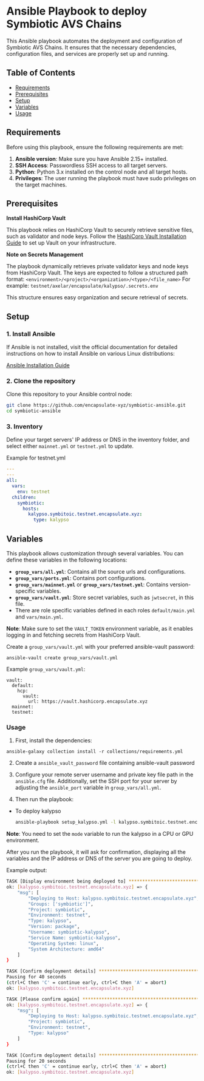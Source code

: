 # Ansible Playbook to deploy Symbiotic AVS Chains

This Ansible playbook automates the deployment and configuration of Symbiotic AVS Chains. It ensures that the necessary dependencies, configuration files, and services are properly set up and running.

## Table of Contents

- [Requirements](#requirements)
- [Prerequisites](#prerequisites)
- [Setup](#setup)
- [Variables](#variables)
- [Usage](#usage)

## Requirements

Before using this playbook, ensure the following requirements are met:

1. **Ansible version**: Make sure you have Ansible 2.15+ installed.
2. **SSH Access**: Passwordless SSH access to all target servers.
3. **Python**: Python 3.x installed on the control node and all target hosts.
4. **Privileges**: The user running the playbook must have sudo privileges on the target machines.

## Prerequisites

**Install HashiCorp Vault**

This playbook relies on HashiCorp Vault to securely retrieve sensitive files, such as validator and node keys. Follow the [HashiCorp Vault Installation Guide](https://developer.hashicorp.com/vault/tutorials/getting-started/getting-started-install) to set up Vault on your infrastructure.

**Note on Secrets Management**

The playbook dynamically retrieves private validator keys and node keys from HashiCorp Vault. The keys are expected to follow a structured path format:
`<environment>/<project>/<organization>/<type>/<file_name>`
For example:
`testnet/axelar/encapsulate/kalypso/.secrets.env`

This structure ensures easy organization and secure retrieval of secrets.

## Setup

### 1. Install Ansible

If Ansible is not installed, visit the official documentation for detailed instructions on how to install Ansible on various Linux distributions:

[Ansible Installation Guide](https://docs.ansible.com/ansible/latest/installation_guide/installation_distros.html)


### 2. Clone the repository

Clone this repository to your Ansible control node:

```bash
git clone https://github.com/encapsulate-xyz/symbiotic-ansible.git
cd symbiotic-ansible
```

### 3. Inventory

Define your target servers' IP address or DNS in the inventory folder, and select either `mainnet.yml` or `testnet.yml` to update.

Example for testnet.yml

```yaml
---
---
all:
  vars:
    env: testnet
  children:
    symbiotic:
      hosts:
        kalypso.symbitoic.testnet.encapsulate.xyz:
          type: kalypso

```

## Variables

This playbook allows customization through several variables. You can define these variables in the following locations:

- **`group_vars/all.yml`**: Contains all the source urls and configurations.
- **`group_vars/ports.yml`**: Contains port configurations.
- **`group_vars/mainnet.yml`** or **`group_vars/testnet.yml`**: Contains version-specific variables.
- **`group_vars/vault.yml`**: Store secret variables, such as `jwtsecret`, in this file.
- There are role specific variables defined in each roles `default/main.yml` and `vars/main.yml`.

**Note**: Make sure to set the `VAULT_TOKEN` environment variable, as it enables logging in and fetching secrets from HashiCorp Vault.

Create a `group_vars/vault.yml` with your preferred ansible-vault password:

```
ansible-vault create group_vars/vault.yml
```

Example `group_vars/vault.yml`:
```
vault:
  default:
    hcp:
      vault:
        url: https://vault.hashicorp.encapsulate.xyz
  mainnet:
  testnet:
```

### Usage

1. First, install the dependencies:

  ```
  ansible-galaxy collection install -r collections/requirements.yml
  ```

2. Create a `ansible_vault_password` file containing ansible-vault password

3. Configure your remote server username and private key file path in the `ansible.cfg` file. Additionally, set the SSH port for your server by adjusting the `ansible_port` variable in `group_vars/all.yml`.

4. Then run the playbook:

- To deploy kalypso
  ```bash
  ansible-playbook setup_kalypso.yml -l kalypso.symbitoic.testnet.encapsulate.xyz -e "mode=cpu"
  ```

**Note**: You need to set the `mode` variable to run the kalypso in a CPU or GPU environment.

After you run the playbook, it will ask for confirmation, displaying all the variables and the IP address or DNS of the server you are going to deploy.

Example output:

```bash
TASK [Display environment being deployed to] ***************************************************************************************************
ok: [kalypso.symbitoic.testnet.encapsulate.xyz] => {
    "msg": [
        "Deploying to Host: kalypso.symbitoic.testnet.encapsulate.xyz",
        "Groups: ['symbiotic']",
        "Project: symbiotic",
        "Environment: testnet",
        "Type: kalypso",
        "Version: package",
        "Username: symbiotic-kalypso",
        "Service Name: symbiotic-kalypso",
        "Operating System: linux",
        "System Architecture: amd64"
    ]
}

TASK [Confirm deployment details] ********************************************************************************************************************
Pausing for 40 seconds
(ctrl+C then 'C' = continue early, ctrl+C then 'A' = abort)
ok: [kalypso.symbitoic.testnet.encapsulate.xyz]

TASK [Please confirm again] ********************************************************************************************************************
ok: [kalypso.symbitoic.testnet.encapsulate.xyz] => {
    "msg": [
        "Deploying to Host: kalypso.symbitoic.testnet.encapsulate.xyz",
        "Project: symbiotic",
        "Environment: testnet",
        "Type: kalypso"
    ]
}

TASK [Confirm deployment details] **************************************************************************************************************
Pausing for 20 seconds
(ctrl+C then 'C' = continue early, ctrl+C then 'A' = abort)
ok: [kalypso.symbitoic.testnet.encapsulate.xyz]
```
